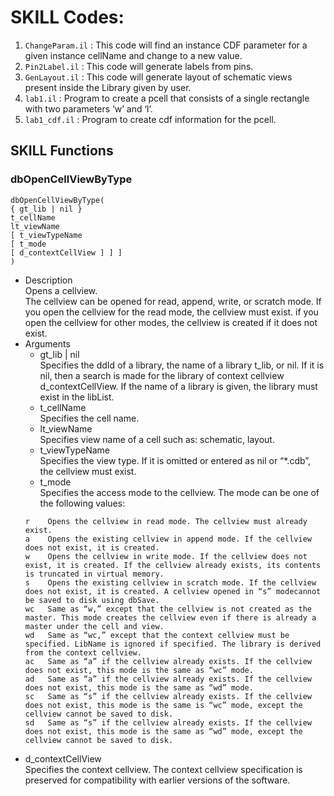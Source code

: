# SKILL Codes:
1. `ChangeParam.il` : This code will find an instance CDF parameter for a given instance cellName and change to a new value.
2. `Pin2Label.il`   : This code will generate labels from pins.
3. `GenLayout.il`   : This code will generate layout of schematic views present inside the Library given by user.
4. `lab1.il`        : Program to create a pcell that consists of a single rectangle with two parameters ‘w’ and ‘l’.
5. `lab1_cdf.il`    : Program to create cdf information for the pcell.

## SKILL Functions

### dbOpenCellViewByType
```
dbOpenCellViewByType(
{ gt_lib | nil }
t_cellName
lt_viewName
[ t_viewTypeName
[ t_mode
[ d_contextCellView ] ] ]
)
```
- Description  
Opens a cellview.  
The cellview can be opened for read, append, write, or scratch mode. If you open the cellview for the read mode, the cellview must exist. if you open the cellview for other modes, the cellview is created if it does not exist.  
- Arguments  
  - gt_lib | nil   
  Specifies the ddId of a library, the name of a library t_lib, or nil. If it is nil, then a search is made for the library of context cellview d_contextCellView.   If the name of a library is given, the library must exist in the libList.  
  - t_cellName   
  Specifies the cell name.  
  - lt_viewName  
  Specifies view name of a cell such as: schematic, layout.  
  - t_viewTypeName  
  Specifies the view type. If it is omitted or entered as nil or “*.cdb”, the cellview must exist.  
  - t_mode  
  Specifies the access mode to the cellview. The mode can be one of the following values:  
  ```
  r    Opens the cellview in read mode. The cellview must already exist.
  a    Opens the existing cellview in append mode. If the cellview does not exist, it is created.
  w    Opens the cellview in write mode. If the cellview does not exist, it is created. If the cellview already exists, its contents is truncated in virtual memory.
  s    Opens the existing cellview in scratch mode. If the cellview does not exist, it is created. A cellview opened in “s” modecannot be saved to disk using dbSave.
  wc   Same as “w,” except that the cellview is not created as the master. This mode creates the cellview even if there is already a master under the cell and view.
  wd   Same as “wc,” except that the context cellview must be specified. LibName is ignored if specified. The library is derived from the context cellview.
  ac   Same as “a” if the cellview already exists. If the cellview does not exist, this mode is the same as “wc” mode.
  ad   Same as “a” if the cellview already exists. If the cellview does not exist, this mode is the same as “wd” mode.
  sc   Same as “s” if the cellview already exists. If the cellview does not exist, this mode is the same is “wc” mode, except the cellview cannot be saved to disk.
  sd   Same as “s” if the cellview already exists. If the cellview does not exist, this mode is the same as “wd” mode, except the cellview cannot be saved to disk.
  ```
- d_contextCellView  
Specifies the context cellview. The context cellview specification
is preserved for compatibility with earlier versions of the
software.
